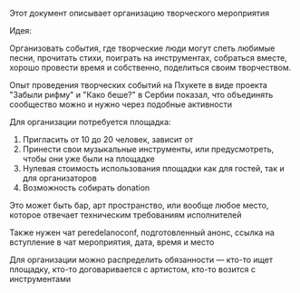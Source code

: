 Этот документ описывает организацию творческого мероприятия

Идея:

Организовать события, где творческие люди могут спеть любимые песни, прочитать стихи, поиграть на инструментах, собраться вместе,
хорошо провести время и собственно, поделиться своим творчеством.


Опыт проведения творческих событий на Пхукете в виде проекта "Забыли рифму" и "Како беше?" в Сербии показал, что объединять сообщество 
можно и нужно через подобные активности

Для организации потребуется площадка:

1. Пригласить от 10 до 20 человек, зависит от
2. Принести свои музыкальные инструменты, или предусмотреть, чтобы они уже были на площадке
3. Нулевая стоимость использования площадки как для гостей, так и для организаторов
4. Возможность собирать donation

Это может быть бар, арт пространство, или вообще любое место, которое отвечает техническим требованиям исполнителей

Также нужен чат peredelanoconf, подготовленный анонс, ссылка на вступление в чат мероприятия, дата, время и место

Для организации можно распределить обязанности — кто-то ищет площадку, кто-то договаривается с артистом, кто-то возится с инструментами

